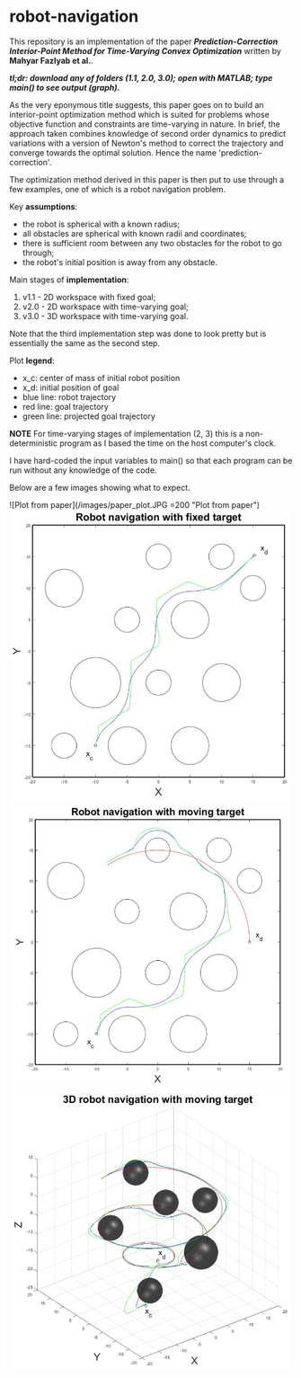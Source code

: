 # robot-navigation

This repository is an implementation of the paper _**Prediction-Correction Interior-Point Method for Time-Varying Convex Optimization**_ written by **Mahyar Fazlyab et al.**.

_**tl;dr: download any of folders (1.1, 2.0, 3.0); open with MATLAB; type main() to see output (graph).**_

As the very eponymous title suggests, this paper goes on to build an interior-point optimization method which is suited for problems whose objective function and constraints are time-varying in nature. In brief, the approach taken combines knowledge of second order dynamics to predict variations with a version of Newton's method to correct the trajectory and converge towards the optimal solution. Hence the name 'prediction-correction'.

The optimization method derived in this paper is then put to use through a few examples, one of which is a robot navigation problem.

Key **assumptions**:
* the robot is spherical with a known radius;
* all obstacles are spherical with known radii and coordinates;
* there is sufficient room between any two obstacles for the robot to go through;
* the robot's initial position is away from any obstacle.

Main stages of **implementation**:
1. v1.1 - 2D workspace with fixed goal;
2. v2.0 - 2D workspace with time-varying goal;
3. v3.0 - 3D workspace with time-varying goal.

Note that the third implementation step was done to look pretty but is essentially the same as the second step.

Plot **legend**:
* x_c: center of mass of initial robot position
* x_d: initial position of goal
* blue line: robot trajectory
* red line: goal trajectory
* green line: projected goal trajectory

**NOTE** For time-varying stages of implementation (2, 3) this is a non-deterministic program as I based the time on the host computer's clock.

I have hard-coded the input variables to main() so that each program can be run without any knowledge of the code.

Below are a few images showing what to expect.

![Plot from paper](/images/paper_plot.JPG =200 "Plot from paper")
![Fixed 2D plot](/images/fixed_2d_plot.JPG "Fixed 2D plot")
![Moving 2D plot](/images/moving_2d_plot.JPG "Moving 2D plot")
![Moving 3D plot](/images/moving_3d_plot.JPG "Moving 3D plot")
